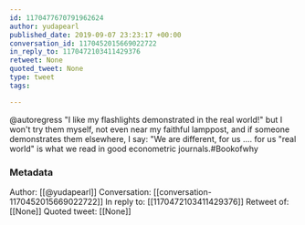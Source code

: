 ```yaml
---
id: 1170477670791962624
author: yudapearl
published_date: 2019-09-07 23:23:17 +00:00
conversation_id: 1170452015669022722
in_reply_to: 1170472103411429376
retweet: None
quoted_tweet: None
type: tweet
tags:

---
```


@autoregress "I like my flashlights demonstrated in the real world!" but I won't try them myself, not even near my faithful lamppost, and if someone demonstrates them elsewhere, I say: "We are different, for us .... for us "real world" is what we read in good econometric journals.#Bookofwhy

### Metadata

Author: [[@yudapearl]]
Conversation: [[conversation-1170452015669022722]]
In reply to: [[1170472103411429376]]
Retweet of: [[None]]
Quoted tweet: [[None]]
